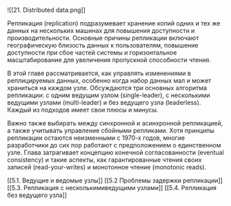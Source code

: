 ![[21. Distributed data.png]]

Репликация (replication) подразумевает хранение копий одних и тех же данных на нескольких машинах для повышения доступности и производительности. Основные причины репликации включают географическую близость данных к пользователям, повышение доступности при сбое частей системы и горизонтальное масштабирование для увеличения пропускной способности чтения.

В этой главе рассматривается, как управлять изменениями в реплицируемых данных, особенно когда набор данных мал и может храниться на каждом узле. Обсуждаются три основных алгоритма репликации: с одним ведущим узлом (single-leader), с несколькими ведущими узлами (multi-leader) и без ведущего узла (leaderless). Каждый из подходов имеет свои плюсы и минусы.

Важно также выбирать между синхронной и асинхронной репликацией, а также учитывать управление сбойными репликами. Хотя принципы репликации остаются неизменными с 1970-х годов, многие разработчики до сих пор работают с предположением о единственном узле. Глава затрагивает концепцию конечной согласованности (eventual consistency) и такие аспекты, как гарантированные чтения своих записей (read-your-writes) и монотонное чтение (monotonic reads).

[[5.1. Ведущие и ведомые узлы]]
[[5.2 Проблемы задержки репликации]]
[[5.3. Репликация с несколькимиведущими узлами]]
[[5.4. Репликация без ведущего узла]]